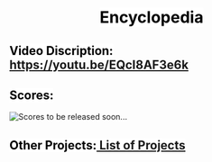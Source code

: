 <div align="center"><h1>
 <mark style="background-color: white; color: black;" align="center"><b>Encyclopedia</b></mark></h1>
</div>

## <mark style="background-color: white; color: black;"><b>Video Discription:</b></mark>  <https://youtu.be/EQcI8AF3e6k>

## <mark style="background-color: white; color: black;"><b>Scores:</b></mark>

![Scores to be released soon...]()

## <mark style="background-color: white; color: black;"><b>Other Projects:<a href="https://github.com/Sandhu-Sahil/Project_List_Professional_Web_Programming_Harvard_University"> List of Projects</a></b></mark>